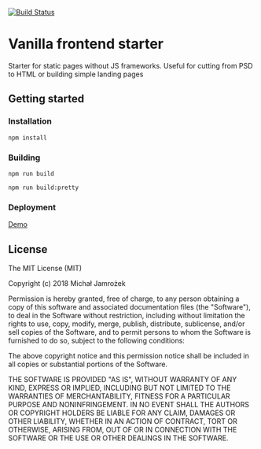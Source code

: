 [![Build Status](https://travis-ci.org/mtronix/vanilla-frontend-starter.svg?branch=master)](https://travis-ci.org/mtronix/vanilla-frontend-starter)

# Vanilla frontend starter
Starter for static pages without JS frameworks. Useful for cutting from PSD to HTML or building simple landing pages

## Getting started

### Installation

```
npm install
```

### Building

```
npm run build
```

```
npm run build:pretty
```

### Deployment

[Demo](http://vanilla-frontend-starter.github.mtronix.pl)

## License

The MIT License (MIT)

Copyright (c) 2018 Michał Jamrożek

Permission is hereby granted, free of charge, to any person obtaining a copy
of this software and associated documentation files (the "Software"), to deal
in the Software without restriction, including without limitation the rights
to use, copy, modify, merge, publish, distribute, sublicense, and/or sell
copies of the Software, and to permit persons to whom the Software is
furnished to do so, subject to the following conditions:

The above copyright notice and this permission notice shall be included in
all copies or substantial portions of the Software.

THE SOFTWARE IS PROVIDED "AS IS", WITHOUT WARRANTY OF ANY KIND, EXPRESS OR
IMPLIED, INCLUDING BUT NOT LIMITED TO THE WARRANTIES OF MERCHANTABILITY,
FITNESS FOR A PARTICULAR PURPOSE AND NONINFRINGEMENT.  IN NO EVENT SHALL THE
AUTHORS OR COPYRIGHT HOLDERS BE LIABLE FOR ANY CLAIM, DAMAGES OR OTHER
LIABILITY, WHETHER IN AN ACTION OF CONTRACT, TORT OR OTHERWISE, ARISING FROM,
OUT OF OR IN CONNECTION WITH THE SOFTWARE OR THE USE OR OTHER DEALINGS IN
THE SOFTWARE.